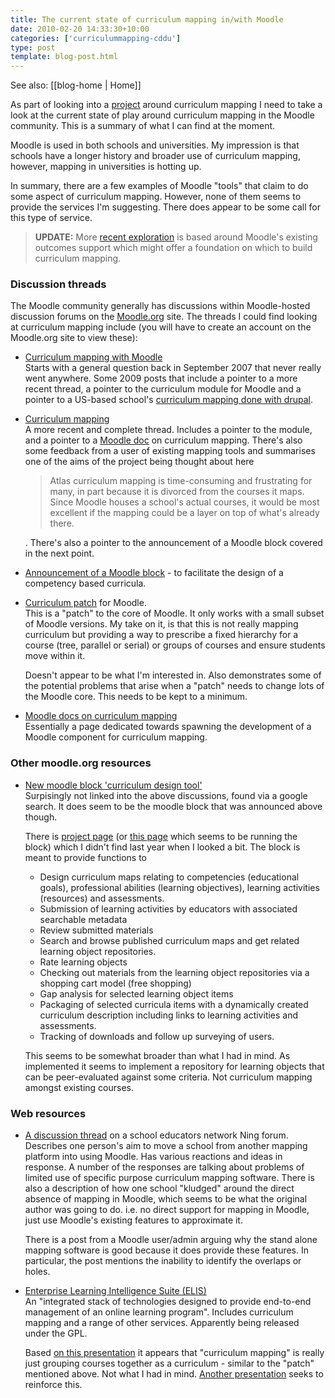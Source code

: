 ```yaml
---
title: The current state of curriculum mapping in/with Moodle
date: 2010-02-20 14:33:30+10:00
categories: ['curriculummapping-cddu']
type: post
template: blog-post.html
---
```


See also: [[blog-home | Home]]

As part of looking into a [project](/blog2/research/curriculum-mapping/) around curriculum mapping I need to take a look at the current state of play around curriculum mapping in the Moodle community. This is a summary of what I can find at the moment.

Moodle is used in both schools and universities. My impression is that schools have a longer history and broader use of curriculum mapping, however, mapping in universities is hotting up.

In summary, there are a few examples of Moodle "tools" that claim to do some aspect of curriculum mapping. However, none of them seems to provide the services I'm suggesting. There does appear to be some call for this type of service.

> **UPDATE:** More [recent exploration](/blog2/2010/03/10/moodle-outcomes-metadata-and-curriculum-mapping/) is based around Moodle's existing outcomes support which might offer a foundation on which to build curriculum mapping.

### Discussion threads

The Moodle community generally has discussions within Moodle-hosted discussion forums on the [Moodle.org](http://moodle.org/) site. The threads I could find looking at curriculum mapping include (you will have to create an account on the Moodle.org site to view these):

- [Curriculum mapping with Moodle](http://moodle.org/mod/forum/discuss.php?d=79557)  
    Starts with a general question back in September 2007 that never really went anywhere. Some 2009 posts that include a pointer to a more recent thread, a pointer to the curriculum module for Moodle and a pointer to a US-based school's [curriculum mapping done with drupal](http://currmap.orange.k12.nc.us/).
- [Curriculum mapping](http://moodle.org/mod/forum/discuss.php?d=110759)  
    A more recent and complete thread. Includes a pointer to the module, and a pointer to a [Moodle doc](http://docs.moodle.org/en/curriculum_mapping) on curriculum mapping. There's also some feedback from a user of existing mapping tools and summarises one of the aims of the project being thought about here
    
    > Atlas curriculum mapping is time-consuming and frustrating for many, in part because it is divorced from the courses it maps. Since Moodle houses a school's actual courses, it would be most excellent if the mapping could be a layer on top of what's already there.
    
    . There's also a pointer to the announcement of a Moodle block covered in the next point.
- [Announcement of a Moodle block](http://moodle.org/mod/forum/discuss.php?d=117150) - to facilitate the design of a competency based curricula.
- [Curriculum patch](http://tracker.moodle.org/browse/CONTRIB-1604) for Moodle.  
    This is a "patch" to the core of Moodle. It only works with a small subset of Moodle versions. My take on it, is that this is not really mapping curriculum but providing a way to prescribe a fixed hierarchy for a course (tree, parallel or serial) or groups of courses and ensure students move within it.
    
    Doesn't appear to be what I'm interested in. Also demonstrates some of the potential problems that arise when a "patch" needs to change lots of the Moodle core. This needs to be kept to a minimum.
    
- [Moodle docs on curriculum mapping](http://docs.moodle.org/en/curriculum_mapping)  
    Essentially a page dedicated towards spawning the development of a Moodle component for curriculum mapping.

### Other moodle.org resources

- [New moodle block 'curriculum design tool'](http://tracker.moodle.org/browse/CONTRIB-1332?page=com.atlassian.jira.plugin.system.issuetabpanels%3Acvs-tabpanel)  
    Surpisingly not linked into the above discussions, found via a google search. It does seem to be the moodle block that was announced above though.
    
    There is [project page](https://act-dev.med.virginia.edu/) (or [this page](https://act.med.virginia.edu/blocks/pla/index.php) which seems to be running the block) which I didn't find last year when I looked a bit. The block is meant to provide functions to
    
    - Design curriculum maps relating to competencies (educational goals), professional abilities (learning objectives), learning activities (resources) and assessments.
    - Submission of learning activities by educators with associated searchable metadata
    - Review submitted materials
    - Search and browse published curriculum maps and get related learning object repositories.
    - Rate learning objects
    - Checking out materials from the learning object repositories via a shopping cart model (free shopping)
    - Gap analysis for selected learning object items
    - Packaging of selected curricula items with a dynamically created curriculum description including links to learning activities and assessments.
    - Tracking of downloads and follow up surveying of users.
    
    This seems to be somewhat broader than what I had in mind. As implemented it seems to implement a repository for learning objects that can be peer-evaluated against some criteria. Not curriculum mapping amongst existing courses.
    

### Web resources

- [A discussion thread](http://isenet.ning.com/group/moodleusersandadmins/forum/topics/moodle-as-a-curriculum-map) on a school educators network Ning forum.  
    Describes one person's aim to move a school from another mapping platform into using Moodle. Has various reactions and ideas in response. A number of the responses are talking about problems of limited use of specific purpose curriculum mapping software. There is also a description of how one school "kludged" around the direct absence of mapping in Moodle, which seems to be what the original author was going to do. i.e. no direct support for mapping in Moodle, just use Moodle's existing features to approximate it.
    
    There is a post from a Moodle user/admin arguing why the stand alone mapping software is good because it does provide these features. In particular, the post mentions the inability to identify the overlaps or holes.
    
- [Enterprise Learning Intelligence Suite (ELIS)](http://www.remote-learner.ca/node/180)  
    An "integrated stack of technologies designed to provide end-to-end management of an online learning program". Includes curriculum mapping and a range of other services. Apparently being released under the GPL.
    
    Based [on this presentation](http://www.slideshare.net/moorejon/introduction-to-elis) it appears that "curriculum mapping" is really just grouping courses together as a curriculum - similar to the "patch" mentioned above. Not what I had in mind. [Another presentation](http://www.slideshare.net/mchurchward/moodle-in-the-enterprise-1240013) seeks to reinforce this.